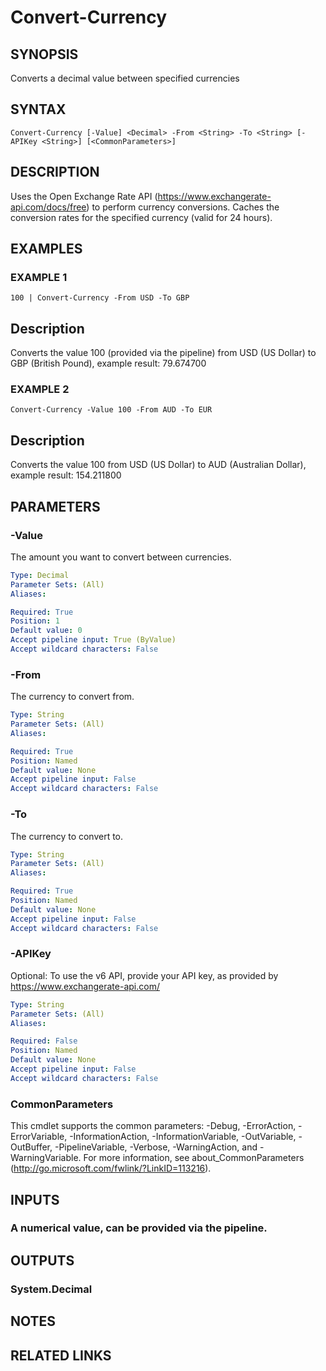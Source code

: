# Convert-Currency

## SYNOPSIS
Converts a decimal value between specified currencies

## SYNTAX

```
Convert-Currency [-Value] <Decimal> -From <String> -To <String> [-APIKey <String>] [<CommonParameters>]
```

## DESCRIPTION
Uses the Open Exchange Rate API (https://www.exchangerate-api.com/docs/free) to perform currency conversions.
Caches the conversion rates for the specified currency (valid for 24 hours).

## EXAMPLES

### EXAMPLE 1
```
100 | Convert-Currency -From USD -To GBP
```

Description
-----------
Converts the value 100 (provided via the pipeline) from USD (US Dollar) to GBP (British Pound), example result: 79.674700

### EXAMPLE 2
```
Convert-Currency -Value 100 -From AUD -To EUR
```

Description
-----------
Converts the value 100 from USD (US Dollar) to AUD (Australian Dollar), example result: 154.211800

## PARAMETERS

### -Value
The amount you want to convert between currencies.

```yaml
Type: Decimal
Parameter Sets: (All)
Aliases:

Required: True
Position: 1
Default value: 0
Accept pipeline input: True (ByValue)
Accept wildcard characters: False
```

### -From
The currency to convert from.

```yaml
Type: String
Parameter Sets: (All)
Aliases:

Required: True
Position: Named
Default value: None
Accept pipeline input: False
Accept wildcard characters: False
```

### -To
The currency to convert to.

```yaml
Type: String
Parameter Sets: (All)
Aliases:

Required: True
Position: Named
Default value: None
Accept pipeline input: False
Accept wildcard characters: False
```

### -APIKey
Optional: To use the v6 API, provide your API key, as provided by https://www.exchangerate-api.com/

```yaml
Type: String
Parameter Sets: (All)
Aliases:

Required: False
Position: Named
Default value: None
Accept pipeline input: False
Accept wildcard characters: False
```

### CommonParameters
This cmdlet supports the common parameters: -Debug, -ErrorAction, -ErrorVariable, -InformationAction, -InformationVariable, -OutVariable, -OutBuffer, -PipelineVariable, -Verbose, -WarningAction, and -WarningVariable.
For more information, see about_CommonParameters (http://go.microsoft.com/fwlink/?LinkID=113216).

## INPUTS

### A numerical value, can be provided via the pipeline.
## OUTPUTS

### System.Decimal
## NOTES

## RELATED LINKS
